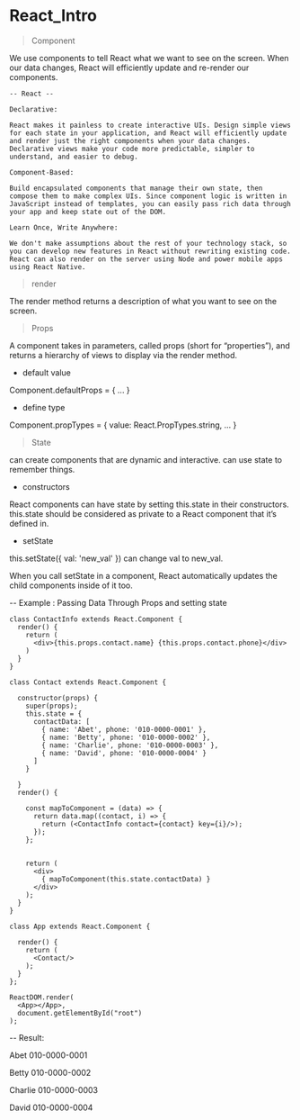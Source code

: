 # React_Intro

>  Component 

We use components to tell React what we want to see on the screen. When our data changes, React will efficiently update and re-render our components.

    -- React -- 
    
    Declarative: 
    
    React makes it painless to create interactive UIs. Design simple views for each state in your application, and React will efficiently update and render just the right components when your data changes. Declarative views make your code more predictable, simpler to understand, and easier to debug.

    Component-Based: 
    
    Build encapsulated components that manage their own state, then compose them to make complex UIs. Since component logic is written in JavaScript instead of templates, you can easily pass rich data through your app and keep state out of the DOM.

    Learn Once, Write Anywhere: 
    
    We don't make assumptions about the rest of your technology stack, so you can develop new features in React without rewriting existing code. React can also render on the server using Node and power mobile apps using React Native.

>  render

The render method returns a description of what you want to see on the screen.


>  Props

A component takes in parameters, called props (short for “properties”), and returns a hierarchy of views to display via the render method.

- default value

Component.defaultProps = { ... }

- define type

Component.propTypes = { value: React.PropTypes.string, ... }


> State

can create components that are dynamic and interactive. can use state to remember things.

- constructors

React components can have state by setting this.state in their constructors. this.state should be considered as private to a React component that it’s defined in. 

- setState

 this.setState({ val: 'new_val' }) can change val to new_val.
 
 When you call setState in a component, React automatically updates the child components inside of it too.
 

-- Example : Passing Data Through Props and setting state

    class ContactInfo extends React.Component {
      render() {
        return (
          <div>{this.props.contact.name} {this.props.contact.phone}</div>
        )
      }
    }

    class Contact extends React.Component {

      constructor(props) {
        super(props);
        this.state = {
          contactData: [
            { name: 'Abet', phone: '010-0000-0001' },
            { name: 'Betty', phone: '010-0000-0002' },
            { name: 'Charlie', phone: '010-0000-0003' },
            { name: 'David', phone: '010-0000-0004' }
          ]
        }

      }
      render() {

        const mapToComponent = (data) => {
          return data.map((contact, i) => {
            return (<ContactInfo contact={contact} key={i}/>);
          });
        };


        return (
          <div>
            { mapToComponent(this.state.contactData) }
          </div>
        );
      }
    }

    class App extends React.Component {

      render() {
        return (
          <Contact/>
        );
      }
    };

    ReactDOM.render(
      <App></App>,
      document.getElementById("root")
    );


-- Result:

Abet 010-0000-0001

Betty 010-0000-0002

Charlie 010-0000-0003

David 010-0000-0004

